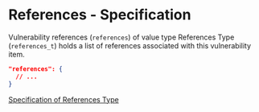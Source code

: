# References - Specification

Vulnerability references (`references`) of value type References
Type (`references_t`) holds a list of references associated with this
vulnerability item.

```json
"references": {
  // ...
}
```

[Specification of References Type](../../types/references-spec.en.md)
